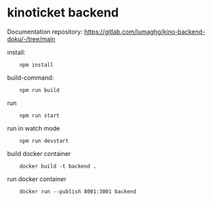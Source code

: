 ﻿# kinoticket backend
 
 Documentation repository: <https://gitlab.com/lumaghg/kino-backend-doku/-/tree/main>

install:
```
    npm install
```

build-command:
```
    npm run build
```

run
```
    npm run start
```

run in watch mode
```
    npm run devstart
```

build docker container
```
    docker build -t backend .
```

run docker container
```
    docker run --publish 8001:3001 backend
```
  
